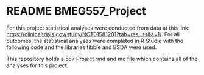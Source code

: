 # README BMEG557_Project

For this project statistical analyses were conducted from data at this link: <https://clinicaltrials.gov/study/NCT01581281?tab=results&a=1/>. For all outcomes, the statistical analyses were completed in R Studio with the following code and the libraries tibble and BSDA were used.

This repository holds a 557 Project rmd and md file which contains all of the analyses for this project.
